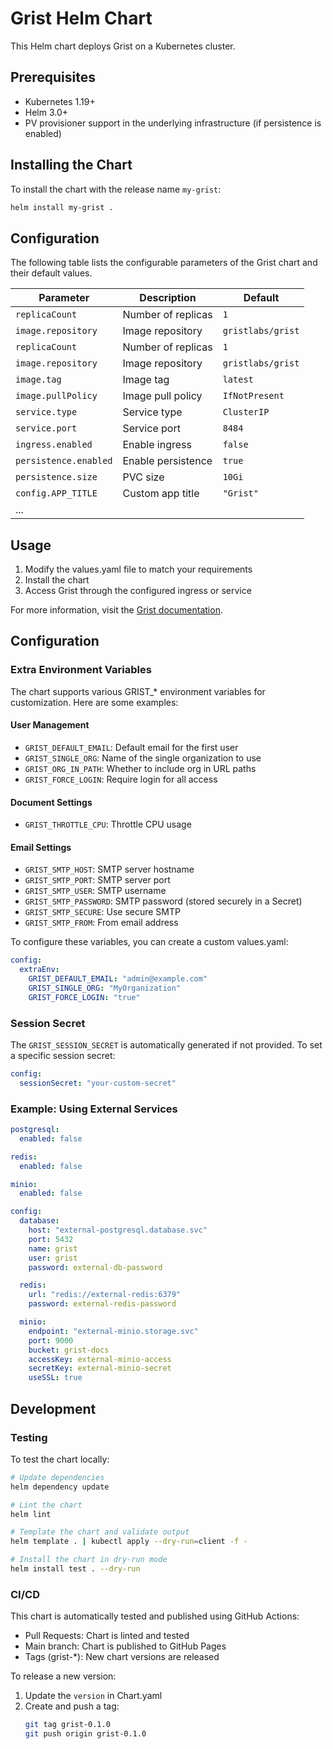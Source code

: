 # Grist Helm Chart

This Helm chart deploys Grist on a Kubernetes cluster.

## Prerequisites

- Kubernetes 1.19+
- Helm 3.0+
- PV provisioner support in the underlying infrastructure (if persistence is enabled)

## Installing the Chart

To install the chart with the release name `my-grist`:

```bash
helm install my-grist .
```

## Configuration

The following table lists the configurable parameters of the Grist chart and their default values.

| Parameter        | Description             | Default        |
|------------------|-------------------------|----------------|
| `replicaCount`   | Number of replicas      | `1`            |
| `image.repository` | Image repository      | `gristlabs/grist` |
| `replicaCount` | Number of replicas | `1` |
| `image.repository` | Image repository | `gristlabs/grist` |
| `image.tag` | Image tag | `latest` |
| `image.pullPolicy` | Image pull policy | `IfNotPresent` |
| `service.type` | Service type | `ClusterIP` |
| `service.port` | Service port | `8484` |
| `ingress.enabled` | Enable ingress | `false` |
| `persistence.enabled` | Enable persistence | `true` |
| `persistence.size` | PVC size | `10Gi` |
| `config.APP_TITLE` | Custom app title | `"Grist"` |
| ...

## Usage

1. Modify the values.yaml file to match your requirements
2. Install the chart
3. Access Grist through the configured ingress or service

For more information, visit the [Grist documentation](https://support.getgrist.com/self-managed/).

## Configuration

### Extra Environment Variables

The chart supports various GRIST_* environment variables for customization. Here are some examples:

#### User Management
- `GRIST_DEFAULT_EMAIL`: Default email for the first user
- `GRIST_SINGLE_ORG`: Name of the single organization to use
- `GRIST_ORG_IN_PATH`: Whether to include org in URL paths
- `GRIST_FORCE_LOGIN`: Require login for all access

#### Document Settings
- `GRIST_THROTTLE_CPU`: Throttle CPU usage

#### Email Settings
- `GRIST_SMTP_HOST`: SMTP server hostname
- `GRIST_SMTP_PORT`: SMTP server port
- `GRIST_SMTP_USER`: SMTP username
- `GRIST_SMTP_PASSWORD`: SMTP password (stored securely in a Secret)
- `GRIST_SMTP_SECURE`: Use secure SMTP
- `GRIST_SMTP_FROM`: From email address

To configure these variables, you can create a custom values.yaml:

```yaml
config:
  extraEnv:
    GRIST_DEFAULT_EMAIL: "admin@example.com"
    GRIST_SINGLE_ORG: "MyOrganization"
    GRIST_FORCE_LOGIN: "true"
```

### Session Secret

The `GRIST_SESSION_SECRET` is automatically generated if not provided. To set a specific session secret:

```yaml
config:
  sessionSecret: "your-custom-secret"
```

### Example: Using External Services

```yaml
postgresql:
  enabled: false

redis:
  enabled: false

minio:
  enabled: false

config:
  database:
    host: "external-postgresql.database.svc"
    port: 5432
    name: grist
    user: grist
    password: external-db-password

  redis:
    url: "redis://external-redis:6379"
    password: external-redis-password

  minio:
    endpoint: "external-minio.storage.svc"
    port: 9000
    bucket: grist-docs
    accessKey: external-minio-access
    secretKey: external-minio-secret
    useSSL: true
```

## Development

### Testing

To test the chart locally:

```bash
# Update dependencies
helm dependency update

# Lint the chart
helm lint

# Template the chart and validate output
helm template . | kubectl apply --dry-run=client -f -

# Install the chart in dry-run mode
helm install test . --dry-run
```

### CI/CD

This chart is automatically tested and published using GitHub Actions:

- Pull Requests: Chart is linted and tested
- Main branch: Chart is published to GitHub Pages
- Tags (grist-*): New chart versions are released

To release a new version:

1. Update the `version` in Chart.yaml
2. Create and push a tag:
   ```bash
   git tag grist-0.1.0
   git push origin grist-0.1.0
   ```

